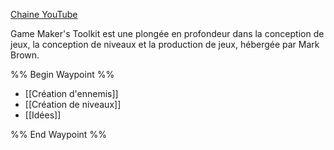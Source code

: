 [Chaine YouTube](https://www.youtube.com/@GMTK/videos)

Game Maker's Toolkit est une plongée en profondeur dans la conception de jeux, la conception de niveaux et la production de jeux, hébergée par Mark Brown.

%% Begin Waypoint %%
- [[Création d'ennemis]]
- [[Création de niveaux]]
- [[Idées]]

%% End Waypoint %%

